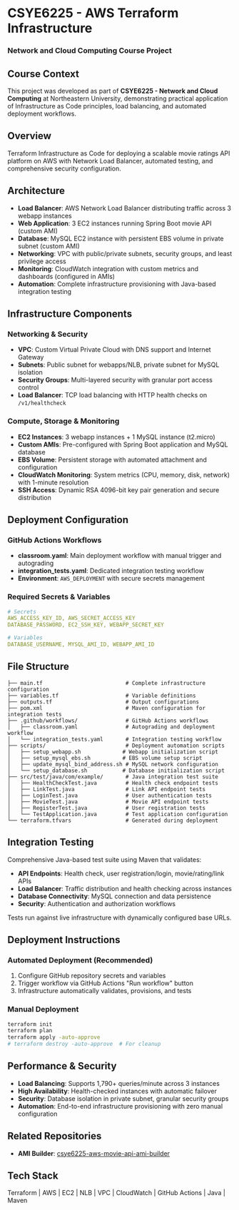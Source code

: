 # CSYE6225 - AWS Terraform Infrastructure
### Network and Cloud Computing Course Project

## Course Context
This project was developed as part of **CSYE6225 - Network and Cloud Computing** at Northeastern University, demonstrating practical application of Infrastructure as Code principles, load balancing, and automated deployment workflows.

## Overview
Terraform Infrastructure as Code for deploying a scalable movie ratings API platform on AWS with Network Load Balancer, automated testing, and comprehensive security configuration.

## Architecture
- **Load Balancer**: AWS Network Load Balancer distributing traffic across 3 webapp instances
- **Web Application**: 3 EC2 instances running Spring Boot movie API (custom AMI)
- **Database**: MySQL EC2 instance with persistent EBS volume in private subnet (custom AMI)
- **Networking**: VPC with public/private subnets, security groups, and least privilege access
- **Monitoring**: CloudWatch integration with custom metrics and dashboards (configured in AMIs)
- **Automation**: Complete infrastructure provisioning with Java-based integration testing

## Infrastructure Components

### Networking & Security
- **VPC**: Custom Virtual Private Cloud with DNS support and Internet Gateway
- **Subnets**: Public subnet for webapps/NLB, private subnet for MySQL isolation
- **Security Groups**: Multi-layered security with granular port access control
- **Load Balancer**: TCP load balancing with HTTP health checks on `/v1/healthcheck`

### Compute, Storage & Monitoring
- **EC2 Instances**: 3 webapp instances + 1 MySQL instance (t2.micro)
- **Custom AMIs**: Pre-configured with Spring Boot application and MySQL database
- **EBS Volume**: Persistent storage with automated attachment and configuration
- **CloudWatch Monitoring**: System metrics (CPU, memory, disk, network) with 1-minute resolution
- **SSH Access**: Dynamic RSA 4096-bit key pair generation and secure distribution

## Deployment Configuration

### GitHub Actions Workflows
- **classroom.yaml**: Main deployment workflow with manual trigger and autograding
- **integration_tests.yaml**: Dedicated integration testing workflow
- **Environment**: `AWS_DEPLOYMENT` with secure secrets management

### Required Secrets & Variables
```yaml
# Secrets
AWS_ACCESS_KEY_ID, AWS_SECRET_ACCESS_KEY
DATABASE_PASSWORD, EC2_SSH_KEY, WEBAPP_SECRET_KEY

# Variables  
DATABASE_USERNAME, MYSQL_AMI_ID, WEBAPP_AMI_ID
```

## File Structure
```
├── main.tf                          # Complete infrastructure configuration
├── variables.tf                     # Variable definitions
├── outputs.tf                       # Output configurations
├── pom.xml                          # Maven configuration for integration tests
├── .github/workflows/               # GitHub Actions workflows
│   ├── classroom.yaml               # Autograding and deployment workflow
│   └── integration_tests.yaml       # Integration testing workflow
├── scripts/                         # Deployment automation scripts
│   ├── setup_webapp.sh             # Webapp initialization script
│   ├── setup_mysql_ebs.sh          # EBS volume setup script
│   ├── update_mysql_bind_address.sh # MySQL network configuration
│   └── setup_database.sh           # Database initialization script
├── src/test/java/com/example/       # Java integration test suite
│   ├── HealthCheckTest.java         # Health check endpoint tests
│   ├── LinkTest.java                # Link API endpoint tests
│   ├── LoginTest.java               # User authentication tests
│   ├── MovieTest.java               # Movie API endpoint tests
│   ├── RegisterTest.java            # User registration tests
│   └── TestApplication.java         # Test application configuration
└── terraform.tfvars                 # Generated during deployment
```

## Integration Testing
Comprehensive Java-based test suite using Maven that validates:
- **API Endpoints**: Health check, user registration/login, movie/rating/link APIs
- **Load Balancer**: Traffic distribution and health checking across instances
- **Database Connectivity**: MySQL connection and data persistence
- **Security**: Authentication and authorization workflows

Tests run against live infrastructure with dynamically configured base URLs.

## Deployment Instructions

### Automated Deployment (Recommended)
1. Configure GitHub repository secrets and variables
2. Trigger workflow via GitHub Actions "Run workflow" button
3. Infrastructure automatically validates, provisions, and tests

### Manual Deployment
```bash
terraform init
terraform plan
terraform apply -auto-approve
# terraform destroy -auto-approve  # For cleanup
```

## Performance & Security
- **Load Balancing**: Supports 1,790+ queries/minute across 3 instances
- **High Availability**: Health-checked instances with automatic failover
- **Security**: Database isolation in private subnet, granular security groups
- **Automation**: End-to-end infrastructure provisioning with zero manual configuration

## Related Repositories
- **AMI Builder**: [csye6225-aws-movie-api-ami-builder](https://github.com/RuoyuLi97/csye6225-aws-movie-api-ami-builder)

## Tech Stack
Terraform | AWS | EC2 | NLB | VPC | CloudWatch | GitHub Actions | Java | Maven